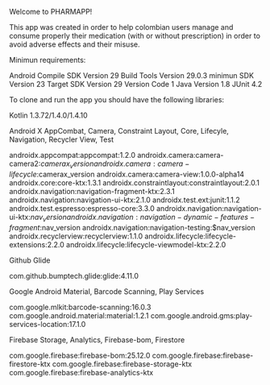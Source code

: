 Welcome to PHARMAPP!

This app was created in order to help colombian users manage and consume properly their medication (with or without prescription) in order to avoid adverse effects and their misuse.

Minimun requirements:

Android
Compile SDK Version 29
Build Tools Version 29.0.3
minimun SDK Version 23
Target SDK Version 29
Version Code 1
Java Version 1.8
JUnit 4.2

To clone and run the app you should have the following libraries:

Kotlin 1.3.72/1.4.0/1.4.10

Android X AppCombat, Camera, Constraint Layout, Core, Lifecyle, Navigation, Recycler View, Test

androidx.appcompat:appcompat:1.2.0
androidx.camera:camera-camera2:$camerax_version
androidx.camera:camera-lifecycle:$camerax_version
androidx.camera:camera-view:1.0.0-alpha14
androidx.core:core-ktx:1.3.1
androidx.constraintlayout:constraintlayout:2.0.1
androidx.navigation:navigation-fragment-ktx:2.3.1
androidx.navigation:navigation-ui-ktx:2.1.0
androidx.test.ext:junit:1.1.2
androidx.test.espresso:espresso-core:3.3.0
androidx.navigation:navigation-ui-ktx:$nav_version
androidx.navigation:navigation-dynamic-features-fragment:$nav_version
androidx.navigation:navigation-testing:$nav_version
androidx.recyclerview:recyclerview:1.1.0
androidx.lifecycle:lifecycle-extensions:2.2.0
androidx.lifecycle:lifecycle-viewmodel-ktx:2.2.0


Github Glide

com.github.bumptech.glide:glide:4.11.0

Google Android Material, Barcode Scanning, Play Services

com.google.mlkit:barcode-scanning:16.0.3
com.google.android.material:material:1.2.1
com.google.android.gms:play-services-location:17.1.0


Firebase Storage, Analytics, Firebase-bom, Firestore

com.google.firebase:firebase-bom:25.12.0
com.google.firebase:firebase-firestore-ktx
com.google.firebase:firebase-storage-ktx
com.google.firebase:firebase-analytics-ktx
